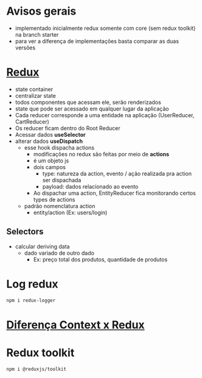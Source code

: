 # Avisos gerais
- implementado inicialmente redux somente com core (sem redux toolkit) na branch starter
- para ver a diferença de implementações basta comparar as duas versões

# [Redux](https://redux.js.org/style-guide)
- state container
- centralizar state
- todos componentes que acessam ele, serão renderizados 
- state que pode ser acessado em qualquer lugar da aplicação
- Cada reducer corresponde a uma entidade na aplicação (UserReducer, CartReducer)
- Os reducer ficam dentro do Root Reducer
- Acessar dados **useSelector**
- alterar dados **useDispatch**
  - esse hook dispacha actions
    - modificações no redux são feitas por meio de **actions**
    - é um objeto js
    - dois campos
      - type: natureza da action, evento / ação realizada pra action ser dispachada
      - payload: dados relacionado ao evento
    - Ao dispachar uma action, EntityReducer fica monitorando certos types de actions
  - padrão nomenclatura action
    - entity/action (Ex: users/login)
## Selectors
- calcular deriving data
  - dado variado de outro dado
    - Ex: preço total dos produtos, quantidade de produtos

# Log redux
```sh
npm i redux-logger
```
# [Diferença Context x Redux](https://levelup.gitconnected.com/react-context-api-vs-redux-99d46b8ff2eb)

# Redux toolkit
```sh
npm i @reduxjs/toolkit
```